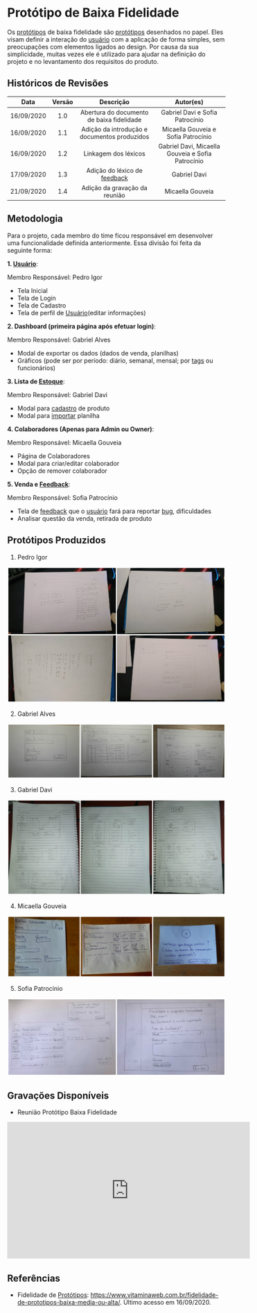 # Protótipo de Baixa Fidelidade

Os [protótipos](Modeling/objeto?id=protótipo) de baixa fidelidade são [protótipos](Modeling/objeto?id=protótipo) desenhados no papel. Eles visam definir a interação do [usuário](Modeling/objeto?id=usuário) com a aplicação de forma simples, sem preocupações com elementos ligados ao design. Por causa da sua simplicidade, muitas vezes ele é utilizado para ajudar na definição do projeto e no levantamento dos requisitos do produto.

## Históricos de Revisões

|    Data    | Versão |                  Descrição                   |                     Autor(es)                     |
| :--------: | :----: | :------------------------------------------: | :-----------------------------------------------: |
| 16/09/2020 |  1.0   |  Abertura do documento de baixa fidelidade   |          Gabriel Davi e Sofia Patrocínio          |
| 16/09/2020 |  1.1   | Adição da introdução e documentos produzidos |        Micaella Gouveia e Sofia Patrocínio        |
| 16/09/2020 |  1.2   |             Linkagem dos léxicos             | Gabriel Davi, Micaella Gouveia e Sofia Patrocínio |
| 17/09/2020 |  1.3  |       Adição do léxico de [feedback](Modeling/verbo?id=feedback)     | Gabriel Davi |
| 21/09/2020 |  1.4  |       Adição da gravação da reunião     | Micaella Gouveia |


## Metodologia

Para o projeto, cada membro do time ficou responsável em desenvolver uma funcionalidade definida anteriormente. Essa divisão foi feita da seguinte forma:

**1. [Usuário](Modeling/objeto?id=usuário)**:

Membro Responsável: Pedro Igor

- Tela Inicial
- Tela de Login
- Tela de Cadastro
- Tela de perfil de [Usuário](Modeling/objeto?id=usuário)(editar informações)

**2. Dashboard (primeira página após efetuar login)**:

Membro Responsável: Gabriel Alves

- Modal de exportar os dados (dados de venda, planilhas)
- Gráficos (pode ser por período: diário, semanal, mensal; por [tags](Modeling/objeto?id=Tag) ou funcionários)

**3. Lista de [Estoque](Modeling/verbo?id=Controle-de-Estoque)**:

Membro Responsável: Gabriel Davi

- Modal para [cadastro](Modeling/verbo?id=Cadastrar-Produto) de produto
- Modal para [importar](Modeling/verbo?id=Importação) planilha

**4. Colaboradores (Apenas para Admin ou Owner)**:

Membro Responsável: Micaella Gouveia

- Página de Colaboradores
- Modal para criar/editar colaborador
- Opção de remover colaborador

**5. Venda e [Feedback](Modeling/verbo?id=feedback)**:

Membro Responsável: Sofia Patrocínio

- Tela de [feedback](Modeling/verbo?id=feedback) que o [usuário](Modeling/objeto?id=usuário) fará para reportar [bug](Modeling/objeto?id=Bug), dificuldades
- Analisar questão da venda, retirada de produto

## Protótipos Produzidos

1. Pedro Igor

![prototipoPedro](../assets/prototipos/baixaFidelidade/prototipoBaixaPedroIgor.jpg)

2. Gabriel Alves

![prototipoAlves](../assets/prototipos/baixaFidelidade/prototipoBaixaGabrielAlves.jpg)

3. Gabriel Davi

![prototipoDavi](../assets/prototipos/baixaFidelidade/prototipoBaixaGabrielDavi.jpg)

4. Micaella Gouveia

![prototipoMicaella](../assets/prototipos/baixaFidelidade/prototipoBaixaMicaella.jpg)

5. Sofia Patrocínio

![prototipoSofia](../assets/prototipos/baixaFidelidade/prototipoBaixaSofia.jpg)

## Gravações Disponíveis

* Reunião Protótipo Baixa Fidelidade
<iframe allowFullScreen="allowFullScreen" src="https://www.youtube.com/embed/Xvi062jHXS0?ecver=1&amp;iv_load_policy=3&amp;yt:stretch=16:9&amp;autohide=1&amp;color=red&amp;width=560&amp;width=560" width="560" height="315" allowtransparency="true" frameborder="0"><div><a  id="x4Kmoha6" href="https://www.rockpamperscissors.co.uk/a-new-one-on-me/">Emma hybrid</a></div><div><a  id="x4Kmoha6" href="https://www.earth-essentials.co.uk/is-buying-a-mattress-the-worst-thing-possible-for-your-health/">VOCs</a></div><script type="text/javascript">function execute_YTvideo(){return youtube.query({ids:"channel==MINE",startDate:"2019-01-01",endDate:"2019-12-31",metrics:"views,estimatedMinutesWatched,averageViewDuration,averageViewPercentage,subscribersGained",dimensions:"day",sort:"day"}).then(function(e){},function(e){console.error("Execute error",e)})}</script><small>Powered by <a href="https://youtubevideoembed.com/ ">Embed YouTube Video</a></small></iframe>



## Referências

- Fidelidade de [Protótipos](Modeling/objeto?id=protótipo): <https://www.vitaminaweb.com.br/fidelidade-de-prototipos-baixa-media-ou-alta/>. Último acesso em 16/09/2020.
